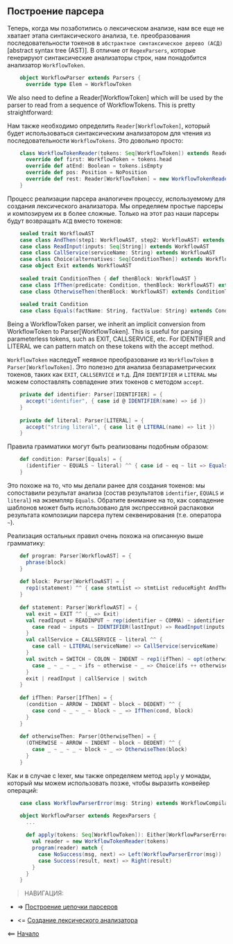 ## Построение парсера

Теперь, когда мы позаботились о лексическом анализе, нам все еще не хватает этапа синтаксического анализа, т.е. 
преобразования последовательности токенов в `абстрактное синтаксическое дерево (АСД)` [abstract syntax tree (AST)]. 
В отличие от `RegexParsers`, которые генерируют синтаксические анализаторы строк, нам понадобится анализатор `WorkflowToken`.

<!-- code -->
```scala
    object WorkflowParser extends Parsers {
      override type Elem = WorkflowToken
```

We also need to define a Reader[WorkflowToken] which will be used by the parser to read from a sequence of WorkflowTokens. 
This is pretty straightforward:

Нам также необходимо определить `Reader[WorkflowToken]`, который будет использоваться синтаксическим анализатором для чтения 
из последовательности `WorkflowTokens`. Это довольно просто:

<!-- code -->
```scala
    class WorkflowTokenReader(tokens: Seq[WorkflowToken]) extends Reader[WorkflowToken] {
      override def first: WorkflowToken = tokens.head
      override def atEnd: Boolean = tokens.isEmpty
      override def pos: Position = NoPosition
      override def rest: Reader[WorkflowToken] = new WorkflowTokenReader(tokens.tail)
    }
```

Процесс реализации парсера аналогичен процессу, используемому для создания лексического анализатора. 
Мы определяем простые парсеры и композируем их в более сложные. 
Только на этот раз наши парсеры будут возвращать `АСД` вместо токенов:

<!-- code -->
```scala
    sealed trait WorkflowAST
    case class AndThen(step1: WorkflowAST, step2: WorkflowAST) extends WorkflowAST
    case class ReadInput(inputs: Seq[String]) extends WorkflowAST
    case class CallService(serviceName: String) extends WorkflowAST
    case class Choice(alternatives: Seq[ConditionThen]) extends WorkflowAST
    case object Exit extends WorkflowAST
    
    sealed trait ConditionThen { def thenBlock: WorkflowAST }
    case class IfThen(predicate: Condition, thenBlock: WorkflowAST) extends ConditionThen
    case class OtherwiseThen(thenBlock: WorkflowAST) extends ConditionThen
    
    sealed trait Condition
    case class Equals(factName: String, factValue: String) extends Condition
```

Being a WorkflowToken parser, we inherit an implicit conversion from WorkflowToken to Parser[WorkflowToken]. 
This is useful for parsing parameterless tokens, such as EXIT, CALLSERVICE, etc. 
For IDENTIFIER and LITERAL we can pattern match on these tokens with the accept method.

`WorkflowToken` наследуеТ неявное преобразование из `WorkflowToken` в `Parser[WorkflowToken]`. 
Это полезно для анализа безпараметрических токенов, таких как `EXIT`, `CALLSERVICE` и т.д. 
Для `IDENTIFIER` и `LITERAL` мы можем сопоставлять совпадение этих токенов с методом `accept`.

<!-- code -->
```scala
    private def identifier: Parser[IDENTIFIER] = {
      accept("identifier", { case id @ IDENTIFIER(name) => id })
    }
    
    private def literal: Parser[LITERAL] = {
      accept("string literal", { case lit @ LITERAL(name) => lit })
    }
```

Правила грамматики могут быть реализованы подобным образом:

<!-- code -->
```scala
    def condition: Parser[Equals] = {
      (identifier ~ EQUALS ~ literal) ^^ { case id ~ eq ~ lit => Equals(id, lit) }
    }
```

Это похоже на то, что мы делали ранее для создания токенов: мы сопоставили результат анализа 
(состав результатов `identifier`, `EQUALS` и `literal`) на экземпляр `Equals`. 
Обратите внимание на то, как совпадение шаблонов может быть использовано для экспрессивной распаковки результата композиции 
парсера путем секвенирования (т.е. оператора `~`).

Реализация остальных правил очень похожа на описанную выше грамматику:

<!-- code -->
```scala
    def program: Parser[WorkflowAST] = {
      phrase(block)
    }
    
    def block: Parser[WorkflowAST] = {
      rep1(statement) ^^ { case stmtList => stmtList reduceRight AndThen }
    }
    
    def statement: Parser[WorkflowAST] = {
      val exit = EXIT ^^ (_ => Exit)
      val readInput = READINPUT ~ rep(identifier ~ COMMA) ~ identifier ^^ {
        case read ~ inputs ~ IDENTIFIER(lastInput) => ReadInput(inputs.map(_._1.str) ++ List(lastInput))
      }
      val callService = CALLSERVICE ~ literal ^^ {
        case call ~ LITERAL(serviceName) => CallService(serviceName)
      }
      val switch = SWITCH ~ COLON ~ INDENT ~ rep1(ifThen) ~ opt(otherwiseThen) ~ DEDENT ^^ {
        case _ ~ _ ~ _ ~ ifs ~ otherwise ~ _ => Choice(ifs ++ otherwise)
      }
      exit | readInput | callService | switch
    }
    
    def ifThen: Parser[IfThen] = {
      (condition ~ ARROW ~ INDENT ~ block ~ DEDENT) ^^ {
        case cond ~ _ ~ _ ~ block ~ _ => IfThen(cond, block)
      }
    }
    
    def otherwiseThen: Parser[OtherwiseThen] = {
      (OTHERWISE ~ ARROW ~ INDENT ~ block ~ DEDENT) ^^ {
        case _ ~ _ ~ _ ~ block ~ _ => OtherwiseThen(block)
      }
    }
```

Как и в случае с lexer, мы также определяем метод `apply` у монады, который мы можем использовать позже, чтобы выразить конвейер операций:

<!-- code -->
```scala
    case class WorkflowParserError(msg: String) extends WorkflowCompilationError
```

<!-- code -->
```scala
    object WorkflowParser extends RegexParsers {
      ...
    
      def apply(tokens: Seq[WorkflowToken]): Either[WorkflowParserError, WorkflowAST] = {
        val reader = new WorkflowTokenReader(tokens)
        program(reader) match {
          case NoSuccess(msg, next) => Left(WorkflowParserError(msg))
          case Success(result, next) => Right(result)
        }
      }
    }
```


>НАВИГАЦИЯ:

* => [Построение цепочки парсеров](https://github.com/steklopod/LexerParser/blob/master/src/main/resources/docs/p03-Pipelining.md)

* <= [Создание лексического анализатора](https://github.com/steklopod/LexerParser/blob/master/src/main/resources/docs/p01-Building_Lexer.md)

<== [Начало](https://github.com/steklopod/LexerParser/blob/master/README.md)


